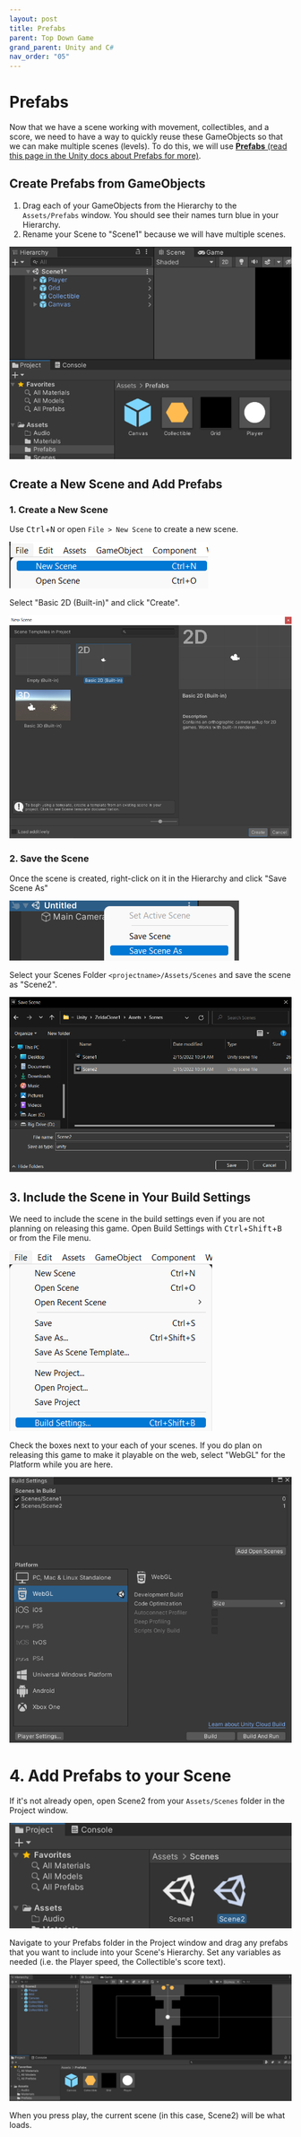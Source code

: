 ```yaml
---
layout: post
title: Prefabs
parent: Top Down Game
grand_parent: Unity and C#
nav_order: "05"
---
```


# Prefabs

Now that we have a scene working with movement, collectibles, and a score, we need to have a way to quickly reuse these GameObjects so that we can make multiple scenes (levels). To do this, we will use [**Prefabs** (read this page in the Unity docs about Prefabs for more)](https://docs.unity3d.com/Manual/Prefabs.html).

## Create Prefabs from GameObjects

1. Drag each of your GameObjects from the Hierarchy to the `Assets/Prefabs` window. You should see their names turn blue in your Hierarchy.
2. Rename your Scene to "Scene1" because we will have multiple scenes.

![Prefab](/assets/images/unity/topdown/05/prefab.png)

## Create a New Scene and Add Prefabs

### 1. Create a New Scene

Use <kbd>Ctrl</kbd>+<kbd>N</kbd> or open `File > New Scene` to create a new scene.

![New Scene](/assets/images/unity/topdown/05/scene-new.png)

Select "Basic 2D (Built-in)" and click "Create".

![Create Scene](/assets/images/unity/topdown/05/scene-create.png)

### 2. Save the Scene

Once the scene is created, right-click on it in the Hierarchy and click "Save Scene As"

![Save Scene](/assets/images/unity/topdown/05/scene-save.png)

Select your Scenes Folder `<projectname>/Assets/Scenes` and save the scene as "Scene2".

![Save Scene in Folder](/assets/images/unity/topdown/05/scene-save-in-folder.png)

## 3. Include the Scene in Your Build Settings

We need to include the scene in the build settings even if you are not planning on releasing this game. Open Build Settings with <kbd>Ctrl</kbd>+<kbd>Shift</kbd>+<kbd>B</kbd> or from the File menu.

![Build Settings](/assets/images/unity/topdown/05/build-settings.png)

Check the boxes next to your each of your scenes. If you do plan on releasing this game to make it playable on the web, select "WebGL" for the Platform while you are here.

![Build Settings Scene](/assets/images/unity/topdown/05/scene-settings.png)

# 4. Add Prefabs to your Scene

If it's not already open, open Scene2 from your `Assets/Scenes` folder in the Project window.

![Open Scene](/assets/images/unity/topdown/05/open-scene.png)

Navigate to your Prefabs folder in the Project window and drag any prefabs that you want to include into your Scene's Hierarchy. Set any variables as needed (i.e. the Player speed, the Collectible's score text).

![Add Prefabs](/assets/images/unity/topdown/05/prefabs-scene2.png)

When you press play, the current scene (in this case, Scene2) will be what loads.
